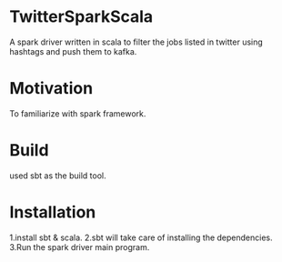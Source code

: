 # TwitterSparkScala
A spark driver written in scala to filter the jobs listed in twitter using hashtags and push them to kafka.

# Motivation
To familiarize with spark framework.

# Build
used sbt as the build tool. 

# Installation
1.install sbt & scala.
2.sbt will take care of installing the dependencies.
3.Run the spark driver main program.
